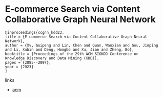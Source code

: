 # E-commerce Search via Content Collaborative Graph Neural Network

```
@inproceedings{ccgnn_kdd23,
title = {E-commerce Search via Content Collaborative Graph Neural Network},
author = {Xv, Guipeng and Lin, Chen and Guan, Wanxian and Gou, Jinping and Li, Xubin and Deng, Hongbo and Xu, Jian and Zheng, Bo},
booktitle = {Proceedings of the 29th ACM SIGKDD Conference on Knowledge Discovery and Data Mining (KDD)},
pages = {2885--2897},
year = {2023}
}
```

links
- [acm](https://dl.acm.org/doi/10.1145/3580305.3599320)
